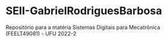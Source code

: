 # SEII-GabrielRodriguesBarbosa
Repositório para a matéria Sistemas Digitais para Mecatrônica (FEELT49081) - UFU 2022-2
